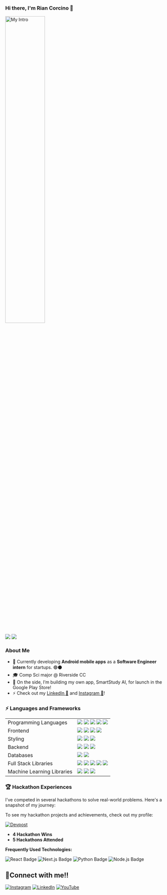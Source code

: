 ### Hi there, I'm Rian Corcino 👋

<img src='https://github.com/coderkai03/coderkai03/blob/main/RC_Intro.gif' title='Rian Corcino' width='50%' alt='My Intro' />

![](https://github.com/coderkai03/stats/blob/master/generated/overview.svg)
![](https://github.com/coderkai03/stats/blob/master/generated/languages.svg)

### About Me

- 🔭 Currently developing **Android mobile apps** as a **Software Engineer intern** for startups. 🟢⚫
- 🎓 Comp Sci major @ Riverside CC
- 🌱 On the side, I’m building my own app, SmartStudy AI, for launch in the Google Play Store!
- ⚡ Check out my <a href="https://www.linkedin.com/in/rian-corcino/" target="_blank" rel="noreferrer noopener">LinkedIn 🔵</a> and <a href="https://instagram.com/rian.corcino" target="_blank" rel="noreferrer noopener">Instagram 🔴</a>!

### ⚡ Languages and Frameworks
<table>
  <tr>
    <td>Programming Languages</td>
    <td>
      <img src="https://img.shields.io/badge/C-%2300599C.svg?style=flat-square&logo=c&logoColor=white"/>
      <img src="https://img.shields.io/badge/C++-%2300599C.svg?style=flat-square&logo=c%2B%2B&logoColor=white"/>
      <img src="https://img.shields.io/badge/Java-%23ED8B00.svg?style=flat-square&logo=openjdk&logoColor=white"/>
      <img src="https://img.shields.io/badge/Python-3670A0?style=flat-square&logo=python&logoColor=ffdd54"/>
      <img src="https://img.shields.io/badge/JavaScript-%23323330.svg?style=flat-square&logo=javascript&logoColor=%23F7DF1E"/>
    </td>
  </tr>

  <tr>
    <td>Frontend</td>
    <td>
      <img src="https://img.shields.io/badge/React-%2320232a.svg?style=flat-square&logo=react&logoColor=%2361DAFB"/>
      <img src="https://img.shields.io/badge/Vite-%23646CFF.svg?style=flat-square&logo=vite&logoColor=white"/>
      <img src="https://img.shields.io/badge/Next.js-000000?style=flat-square&logo=next.js&logoColor=white"/>
      <img src="https://img.shields.io/badge/HTML5-%23E34F26.svg?style=flat-square&logo=html5&logoColor=white"/>
    </td>
  </tr>

  <tr>
    <td>Styling</td>
    <td>
      <img src="https://img.shields.io/badge/Tailwind-38B2AC.svg?style=flat-square&logo=tailwind-css&logoColor=white"/>
      <img src="https://img.shields.io/badge/MaterialUI-0081CB.svg?style=flat-square&logo=MUI&logoColor=white"/>
      <img src="https://img.shields.io/badge/CSS3-%231572B6.svg?style=flat-square&logo=css3&logoColor=white"/>
    </td>
  </tr>

  <tr>
    <td>Backend</td>
    <td>
      <img src="https://img.shields.io/badge/express.js-%23404d59.svg?style=flat-square&logo=express&logoColor=%2361DAFB">
      <img src="https://img.shields.io/badge/Flask-%23000000.svg?style=flat-square&logo=flask&logoColor=white"/>
      <img src="https://img.shields.io/badge/Clerk-%23003D5E.svg?style=flat-square&logo=clerk"/>
    </td>
  </tr>

  <tr>
    <td>Databases</td>
    <td>
      <img src="https://img.shields.io/badge/Firebase-%23039BE5.svg?style=flat-square&logo=firebase"/>
      <img src="https://img.shields.io/badge/Supabase-%2300C389.svg?style=flat-square&logo=supabase"/>
    </td>
  </tr>
  
  <tr>
    <td>Full Stack Libraries</td>
    <td>
      <img src="https://img.shields.io/badge/Socket.IO-%23010101.svg?style=flat-square&logo=socketdotio&logoColor=white"/>
      <img src="https://img.shields.io/badge/React%20Testing%20Library-%23CC6699.svg?style=flat-square&logo=testing-library&logoColor=white"/>
      <img src="https://img.shields.io/badge/Jest-C21325?style=flat-square&logo=jest&logoColor=white"/>
      <img src="https://img.shields.io/badge/OpenAPI-6BA539?style=flat-square&logo=openapi-initiative&logoColor=white"/>
      <img src="https://img.shields.io/badge/Vercel-%23000000.svg?style=flat-square&logo=vercel"/>
    </td>
  </tr>
  <tr>
    <td>Machine Learning Libraries</td>
    <td>
      <img src="https://img.shields.io/badge/Pandas-150458?style=flat-square&logo=pandas&logoColor=white"/>
      <img src="https://img.shields.io/badge/Numpy-013243?style=flat-square&logo=numpy&logoColor=white"/>
      <img src="https://img.shields.io/badge/Matplotlib-013220?style=flat-square&logo=matplotlib&logoColor=white"/>
     </td>
  </tr>
</table>


### 🏆 Hackathon Experiences
I've competed in several hackathons to solve real-world problems. Here's a snapshot of my journey:

To see my hackathon projects and achievements, check out my profile:

[![Devpost](https://img.shields.io/badge/Devpost-Profile-003E54?style=flat-square&logo=devpost&logoColor=white)](https://devpost.com/riancorci)

- **4 Hackathon Wins**
- **5 Hackathons Attended**

**Frequently Used Technologies:**

![React Badge](https://img.shields.io/badge/React-20232A?style=flat-square&logo=react&logoColor=61DAFB)
![Next.js Badge](https://img.shields.io/badge/Next.js-000000?style=flat-square&logo=next.js&logoColor=white)
![Python Badge](https://img.shields.io/badge/Python-3776AB?style=flat-square&logo=python&logoColor=yellow)
![Node.js Badge](https://img.shields.io/badge/Node.js-43853D?style=flat-square&logo=node.js&logoColor=white)

## 🤝Connect with me!!

[![Instagram](https://img.shields.io/badge/Instagram-%23E4405F.svg?style=for-the-badge&logo=instagram&logoColor=white)](https://www.instagram.com/rian.corcino)
[![LinkedIn](https://img.shields.io/badge/LinkedIn-%230077B5.svg?style=for-the-badge&logo=linkedin&logoColor=white)](https://www.linkedin.com/in/riancorcino)
[![YouTube](https://img.shields.io/badge/YouTube-%23FF0000.svg?style=for-the-badge&logo=youtube&logoColor=white)](https://www.youtube.com/@riancorcino)
